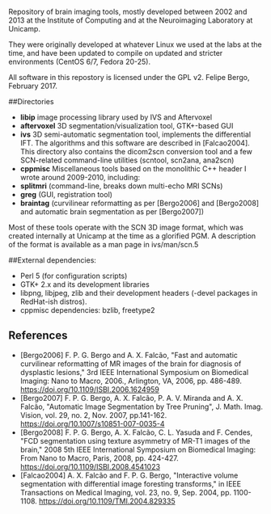 
Repository of brain imaging tools, mostly developed between 2002 and 2013 at
the Institute of Computing and at the Neuroimaging Laboratory at Unicamp.

They were originally developed at whatever Linux we used at the labs at the time, and
have been updated to compile on updated and stricter environments (CentOS 6/7, Fedora 20-25).

All software in this repostory is licensed under the GPL v2.
Felipe Bergo, February 2017.

##Directories

- **libip**
 image processing library used by IVS and Aftervoxel
- **aftervoxel**
 3D segmentation/visualization tool, GTK+-based GUI
- **ivs**
 3D semi-automatic segmentation tool,  implements the differential IFT. The algorithms and this software are described in [Falcao2004]. This directory also contains the dicom2scn conversion tool and a few SCN-related command-line utilities (scntool, scn2ana, ana2scn)
- **cppmisc**
 Miscellaneous tools based on the monolithic C++ header I wrote around 2009-2010, including:
 - **splitmri** (command-line, breaks down multi-echo MRI SCNs)
 - **greg** (GUI, registration tool)
 - **braintag** (curvilinear reformatting as per [Bergo2006] and [Bergo2008] and automatic
   brain segmentation as per [Bergo2007])

Most of these tools operate with the SCN 3D image format, which was created internally at Unicamp at
the time as a glorified PGM. A description of the format is available as a man page in ivs/man/scn.5

##External dependencies:
- Perl 5 (for configuration scripts)
- GTK+ 2.x and its development libraries
- libpng, libjpeg, zlib and their development headers (-devel packages in RedHat-ish distros).
- cppmisc dependencies: bzlib, freetype2

## References
- [Bergo2006] F. P. G. Bergo and A. X. Falcão, "Fast and automatic curvilinear reformatting of MR images
  of the brain for diagnosis of dysplastic lesions," 3rd IEEE International Symposium on Biomedical
  Imaging: Nano to Macro, 2006., Arlington, VA, 2006, pp. 486-489. https://doi.org/10.1109/ISBI.2006.1624959
- [Bergo2007] F. P. G. Bergo, A. X. Falcão, P. A. V. Miranda and A. X. Falcão, "Automatic Image Segmentation
  by Tree Pruning", J. Math. Imag. Vision, vol. 29, no. 2, Nov. 2007, pp.141-162. https://doi.org/10.1007/s10851-007-0035-4
- [Bergo2008] F. P. G. Bergo, A. X. Falcão, C. L. Yasuda and F. Cendes, "FCD segmentation using texture
  asymmetry of MR-T1 images of the brain," 2008 5th IEEE International Symposium on Biomedical Imaging: From
  Nano to Macro, Paris, 2008, pp. 424-427. https://doi.org/10.1109/ISBI.2008.4541023
- [Falcao2004] A. X. Falcão and F. P. G. Bergo, "Interactive volume segmentation with
  differential image foresting transforms," in IEEE Transactions on Medical Imaging,
  vol. 23, no. 9, Sep. 2004, pp. 1100-1108. https://doi.org/10.1109/TMI.2004.829335

              

